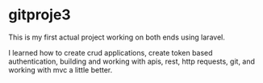 # gitproje3
This is my first actual project working on both ends using laravel.

I learned how to create crud applications, create token based authentication, building and working with apis, rest, http requests, git, and working with mvc a little better.
